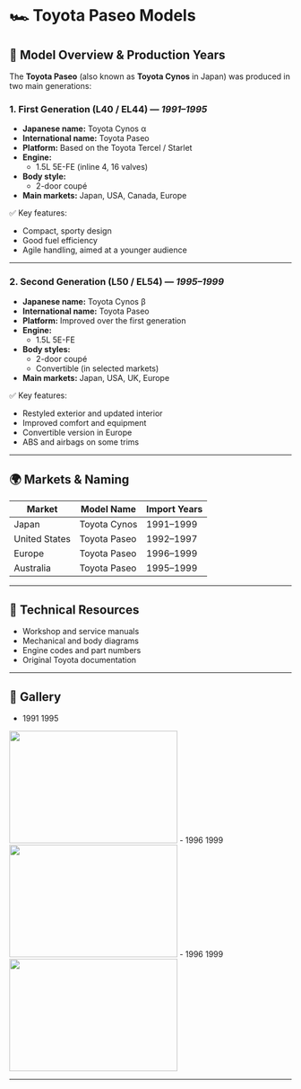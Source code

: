 
# 🏎️ Toyota Paseo Models

## 📅 Model Overview & Production Years

The **Toyota Paseo** (also known as **Toyota Cynos** in Japan) was produced in two main generations:

### 1. **First Generation (L40 / EL44)** — *1991–1995*
- **Japanese name:** Toyota Cynos α  
- **International name:** Toyota Paseo  
- **Platform:** Based on the Toyota Tercel / Starlet  
- **Engine:**  
  - 1.5L 5E-FE (inline 4, 16 valves)  
- **Body style:**  
  - 2-door coupé  
- **Main markets:** Japan, USA, Canada, Europe

✅ Key features:
- Compact, sporty design  
- Good fuel efficiency  
- Agile handling, aimed at a younger audience

---

### 2. **Second Generation (L50 / EL54)** — *1995–1999*
- **Japanese name:** Toyota Cynos β  
- **International name:** Toyota Paseo  
- **Platform:** Improved over the first generation  
- **Engine:**  
  - 1.5L 5E-FE  
- **Body styles:**  
  - 2-door coupé  
  - Convertible (in selected markets)  
- **Main markets:** Japan, USA, UK, Europe

✅ Key features:
- Restyled exterior and updated interior  
- Improved comfort and equipment  
- Convertible version in Europe  
- ABS and airbags on some trims

---

## 🌍 Markets & Naming

| Market         | Model Name       | Import Years   |
|---------------|-------------------|---------------|
| Japan         | Toyota Cynos      | 1991–1999     |
| United States | Toyota Paseo      | 1992–1997     |
| Europe        | Toyota Paseo      | 1996–1999     |
| Australia     | Toyota Paseo      | 1995–1999     |

---

## 🧰 Technical Resources

- Workshop and service manuals  
- Mechanical and body diagrams  
- Engine codes and part numbers  
- Original Toyota documentation

---


## 📸 Gallery
- 1991 1995 
<img src="https://upload.wikimedia.org/wikipedia/commons/thumb/e/ed/1st_Toyota_Paseo_.jpg/1200px-1st_Toyota_Paseo_.jpg" width="300" height="200"/>
- 1996 1999
<img src="https://cdn.wheel-size.com/thumbs/a2/ec/a2ec760801aba3eb81c3950a6f7fa8d5.jpg" width="300" height="200"/>
- 1996 1999 
<img src="https://cms-assets.autoscout24.com/uaddx06iwzdz/1LeA96DVcLthec5Q7KqRqJ/8e2387f53fcb597f7a720716226a54ba/toyota-paseo-overview.jpeg" width="300" height="200"/>

---
